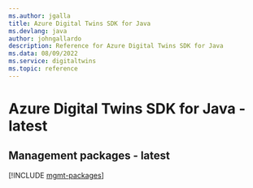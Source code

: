 ```yaml
---
ms.author: jgalla
title: Azure Digital Twins SDK for Java
ms.devlang: java
author: johngallardo
description: Reference for Azure Digital Twins SDK for Java
ms.data: 08/09/2022
ms.service: digitaltwins
ms.topic: reference
---
```

# Azure Digital Twins SDK for Java - latest

## Management packages - latest
[!INCLUDE [mgmt-packages](digital-twins-mgmt-index.md)]